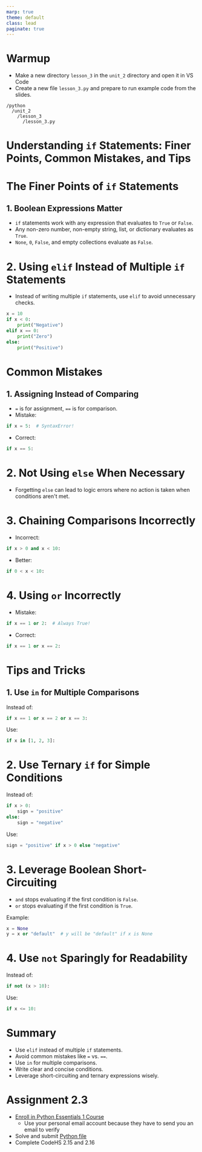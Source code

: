 ```yaml
---
marp: true
theme: default
class: lead
paginate: true
---
```


<!-- headingDivider: 1 -->
<!-- backgroundColor: black -->
<!-- class: invert -->

# Warmup

- Make a new directory `lesson_3` in the `unit_2` directory and open it in VS Code
- Create a new file `lesson_3.py` and prepare to run example code from the slides.

```text
/python
  /unit_2
    /lesson_3
      /lesson_3.py
```

# Understanding `if` Statements: Finer Points, Common Mistakes, and Tips

# The Finer Points of `if` Statements

## 1. **Boolean Expressions Matter**
- `if` statements work with any expression that evaluates to `True` or `False`.
- Any non-zero number, non-empty string, list, or dictionary evaluates as `True`.
- `None`, `0`, `False`, and empty collections evaluate as `False`.

# 2. **Using `elif` Instead of Multiple `if` Statements**
- Instead of writing multiple `if` statements, use `elif` to avoid unnecessary checks.

```python
x = 10
if x < 0:
    print("Negative")
elif x == 0:
    print("Zero")
else:
    print("Positive")
```

# Common Mistakes

## 1. **Assigning Instead of Comparing**
- `=` is for assignment, `==` is for comparison.
- Mistake:
```python
if x = 5:  # SyntaxError!
```
- Correct:
```python
if x == 5:
```

# 2. **Not Using `else` When Necessary**
- Forgetting `else` can lead to logic errors where no action is taken when conditions aren't met.

# 3. **Chaining Comparisons Incorrectly**
- Incorrect:
```python
if x > 0 and x < 10:
```
- Better:
```python
if 0 < x < 10:
```

# 4. **Using `or` Incorrectly**
- Mistake:
```python
if x == 1 or 2:  # Always True!
```
- Correct:
```python
if x == 1 or x == 2:
```

# Tips and Tricks

## 1. **Use `in` for Multiple Comparisons**
Instead of:
```python
if x == 1 or x == 2 or x == 3:
```
Use:
```python
if x in [1, 2, 3]:
```

# 2. **Use Ternary `if` for Simple Conditions**
Instead of:
```python
if x > 0:
    sign = "positive"
else:
    sign = "negative"
```
Use:
```python
sign = "positive" if x > 0 else "negative"
```

# 3. **Leverage Boolean Short-Circuiting**
- `and` stops evaluating if the first condition is `False`.
- `or` stops evaluating if the first condition is `True`.

Example:
```python
x = None
y = x or "default"  # y will be "default" if x is None
```

# 4. **Use `not` Sparingly for Readability**
Instead of:
```python
if not (x > 10):
```
Use:
```python
if x <= 10:
```

# Summary
- Use `elif` instead of multiple `if` statements.
- Avoid common mistakes like `=` vs. `==`.
- Use `in` for multiple comparisons.
- Write clear and concise conditions.
- Leverage short-circuiting and ternary expressions wisely.

# Assignment 2.3

- [Enroll in Python Essentials 1 Course](https://pythoninstitute.org/python-essentials-1)
  - Use your personal email account because they have to send you an email to verify
- Solve and submit [Python file](./files/assignment_1_2_3.py)
- Complete CodeHS 2.15 and 2.16
